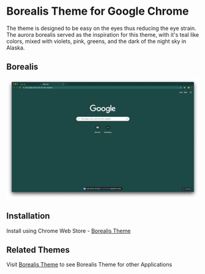 # Borealis Theme for Google Chrome

The theme is designed to be easy on the eyes thus reducing the eye strain. The
aurora borealis served as the inspiration for this theme, with it's teal like
colors, mixed with violets, pink, greens, and the dark of the night sky in
Alaska.

## Borealis

![Borealis Chrome Screenshot](https://github.com/eckertalex/borealis-chrome/raw/main/borealis-chrome.png)

## Installation

Install using Chrome Web Store - [Borealis Theme](https://chrome.google.com/webstore/detail/borealis-theme/idpdaicahgnfobipnmkeejppppphmoij?hl=en&authuser=0)

## Related Themes

Visit [Borealis Theme](https://github.com/eckertalex/borealis-theme) to see
Borealis Theme for other Applications
